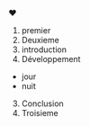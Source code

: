 :heart:
1. premier
2. Deuxieme
  1. introduction
  2. Développement
  * jour
  * nuit
  3. Conclusion
3. Troisieme
